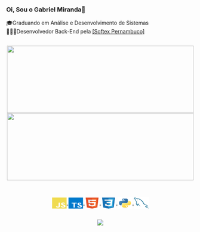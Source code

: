 ### Oi, Sou o Gabriel Miranda👋
<a>🎓Graduando em Análise e Desenvolvimento de Sistemas</a>
<br>
<a>👨🏻‍💻Desenvolvedor Back-End pela </a><a href="https://softexpe.org.br">[Softex Pernambuco]</a>
##
<div align="center">
    <a href="https://github.com/gabrielmirandacb">
    <img align="center" height="180em" width="500" src="https://github-readme-stats.vercel.app/api?username=gabrielmirandacb&show_icons=true&theme=vue-dark&include_all_commits=true&count_private=true"/>
    <img align="center" height="180em" width="500" src="https://github-readme-stats.vercel.app/api/top-langs/?username=gabrielmirandacb&layout=compact&langs_count=7&theme=vue-dark"/>
</div>

##

<div align="center"><br>
    <img align="center" height="30" width="40" alt="Js" src="https://raw.githubusercontent.com/devicons/devicon/master/icons/javascript/javascript-plain.svg">
    <img align="center" height="30" width="40" alt="Ts" src="https://raw.githubusercontent.com/devicons/devicon/master/icons/typescript/typescript-plain.svg">
    <img align="center" height="30" width="40" alt="HTML" src="https://raw.githubusercontent.com/devicons/devicon/master/icons/html5/html5-original.svg">
    <img align="center" height="30" width="40" alt="CSS" src="https://raw.githubusercontent.com/devicons/devicon/master/icons/css3/css3-original.svg">
    <img align="center" height="30" width="40" alt="Python" src="https://raw.githubusercontent.com/devicons/devicon/master/icons/python/python-original.svg">
    <img align="center" height="30" width="40" alt="MySql" src="https://github.com/devicons/devicon/blob/v2.15.1/icons/mysql/mysql-original.svg">
</div>

##
<div align="center">
    <a href="https://www.linkedin.com/in/gabriel-miranda-maciel-50a346169" target="_blank"><img src="https://img.shields.io/badge/-LinkedIn-%230077B5?style=for-the-badge&logo=linkedin&logoColor=white" target="_blank"></a>
</div>

